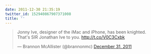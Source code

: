 ```yaml
---
date: 2011-12-30 21:35:19
twitter_id: 152940867907371008
title: ''
---
```


<blockquote class="twitter-tweet"><p lang="en" dir="ltr">Jonny Ive, designer of the iMac and iPhone, has been knighted. That&#39;s SIR Jonathan Ive to you. <a href="http://t.co/V0C3Cxbk">http://t.co/V0C3Cxbk</a></p>&mdash; Brannon McAllister (@brannonmc) <a href="https://twitter.com/brannonmc/status/152910672416612352?ref_src=twsrc%5Etfw">December 31, 2011</a></blockquote>
<script async src="https://platform.twitter.com/widgets.js" charset="utf-8"></script>
